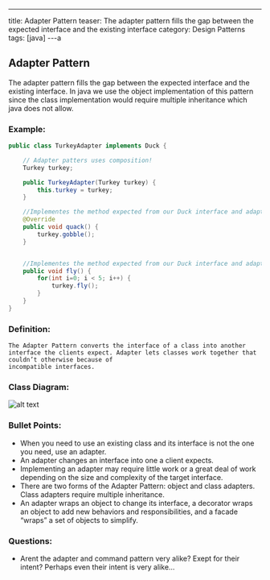 ---
title: Adapter Pattern
teaser: The adapter pattern fills the gap between the expected interface and the existing interface
category: Design Patterns
tags: [java]
---a

## Adapter Pattern

The adapter pattern fills the gap between the expected interface and the existing interface.
In java we use the object implementation of this pattern since the class implementation would require multiple inheritance which java does not allow.

### Example:

```java
public class TurkeyAdapter implements Duck {

	// Adapter patters uses composition!
	Turkey turkey;

	public TurkeyAdapter(Turkey turkey) {
		this.turkey = turkey;
	}

	//Implementes the method expected from our Duck interface and adapts it to the turkey
	@Override
	public void quack() {
		turkey.gobble();
	}


	//Implementes the method expected from our Duck interface and adapts it to the turkey	@Override
	public void fly() {
		for(int i=0; i < 5; i++) {
			turkey.fly();
		}
	}
}
```

### Definition:

```
The Adapter Pattern converts the interface of a class into another interface the clients expect. Adapter lets classes work together that couldn’t otherwise because of
incompatible interfaces.
```

### Class Diagram:

![alt text](./AdapterPatternClassDiagram.jpeg "Class Diagram")

### Bullet Points:

- When you need to use an existing class and its interface is not the one you need, use an adapter.
- An adapter changes an interface into one a client expects.
- Implementing an adapter may require little work or a great deal of work depending on the size and complexity of the target interface.
- There are two forms of the Adapter Pattern: object and class adapters. Class adapters require multiple inheritance.
- An adapter wraps an object to change its interface, a decorator wraps an object to add new
  behaviors and responsibilities, and a facade “wraps” a set of objects to simplify.

### Questions:

- Arent the adapter and command pattern very alike? Exept for their intent? Perhaps even their intent is very alike...
